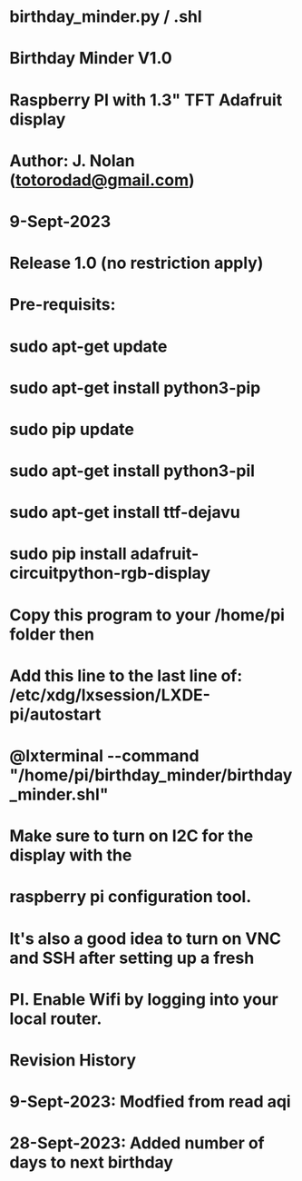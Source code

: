 # birthday_minder.py / .shl
#
# Birthday Minder V1.0 
# Raspberry PI with 1.3" TFT Adafruit display
# Author: J. Nolan (totorodad@gmail.com)
# 9-Sept-2023
# Release 1.0 (no restriction apply)
#
# Pre-requisits:
#	sudo apt-get update
# 	sudo apt-get install python3-pip
#	sudo pip update
#	sudo apt-get install python3-pil
#	sudo apt-get install ttf-dejavu
#	sudo pip install adafruit-circuitpython-rgb-display
#
# Copy this program to your /home/pi folder then
# Add this line to the last line of: /etc/xdg/lxsession/LXDE-pi/autostart
# @lxterminal --command "/home/pi/birthday_minder/birthday_minder.shl"
#
# Make sure to turn on I2C for the display with the
# raspberry pi configuration tool.
# It's also a good idea to turn on VNC and SSH after setting up a fresh
# PI.  Enable Wifi by logging into your local router.
#
# Revision History
# 9-Sept-2023: Modfied from read aqi
# 28-Sept-2023: Added number of days to next birthday
